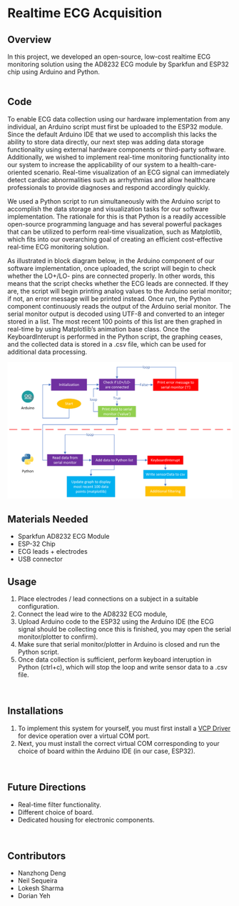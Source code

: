 <h1>Realtime ECG Acquisition</h1>

<h2>Overview</h2>
    <div width="100">
        In this project, we developed an open-source, low-cost realtime ECG monitoring solution using the AD8232 ECG module by Sparkfun and ESP32 chip using Arduino and Python. 
    </div><br/>
<h2>Code</h2>
<div>
    To enable ECG data collection using our hardware implementation from any individual, an Arduino script must first be uploaded to the ESP32 module. Since the default Arduino IDE that we used to accomplish this lacks the ability to store data directly, our next step was adding data storage functionality using external hardware components or third-party software. Additionally, we wished to implement real-time monitoring functionality into our system to increase the applicability of our system to a health-care-oriented scenario. Real-time visualization of an ECG signal can immediately detect cardiac abnormalities such as arrhythmias and allow healthcare professionals to provide diagnoses and respond accordingly quickly. </br>
    
We used a Python script to run simultaneously with the Arduino script to accomplish the data storage and visualization tasks for our software implementation. The rationale for this is that Python is a readily accessible open-source programming language and has several powerful packages that can be utilized to perform real-time visualization, such as Matplotlib, which fits into our overarching goal of creating an efficient cost-effective real-time ECG monitoring solution. </br>

As illustrated in block diagram below, in the Arduino component of our software implementation, once uploaded, the script will begin to check whether the LO+/LO- pins are connected properly. In other words, this means that the script checks whether the ECG leads are connected. If they are, the script will begin printing analog values to the Arduino serial monitor; if not, an error message will be printed instead. Once run, the Python component continuously reads the output of the Arduino serial monitor. The serial monitor output is decoded using UTF-8 and converted to an integer stored in a list. The most recent 100 points of this list are then graphed in real-time by using Matplotlib’s animation base class. Once the KeyboardInterupt is performed in the Python script, the graphing ceases, and the collected data is stored in a .csv file, which can be used for additional data processing.
<div align="center">
    <img src="Figures/block.png" width="600px"></img>
</div>
</div>
<h2>Materials Needed</h2>
<ul>
    <li>Sparkfun AD8232 ECG Module</li>
    <li>ESP-32 Chip</li>
    <li>ECG leads + electrodes</li>
    <li>USB connector</li>

</ul>
<h2>Usage</h2>
    <div>
    <ol>
        <li>Place electrodes / lead connections on a subject in a suitable configuration. </li>
        <li>Connect the lead wire to the AD8232 ECG module,</li> 
        <li>Upload Arduino code to the ESP32 using the Arduino IDE (the ECG signal should be collecting once this is finished, you may open the serial monitor/plotter to confirm).</li>
        <li>Make sure that serial monitor/plotter in Arduino is closed and run the Python script.</li>
        <li>Once data collection is sufficient, perform keyboard interuption in Python (ctrl+c), which will stop the loop and write sensor data to a .csv file. </li>
    </ol>
    </div><br/>

<h2>Installations</h2>
    <div>
        <ol>
            <li>
                To implement this system for yourself, you must first install a 
                    <a href="https://www.silabs.com/developers/usb-to-uart-bridge-vcp-drivers?tab=downloads"> VCP Driver
                    </a> 
                for device operation over a virtual COM port. 
            </li>
            <li><div>
                Next, you must install the correct virtual COM corresponding to your choice of board within the Arduino IDE (in our case, ESP32).
            </div></li>
        </ol>
    </div></br>

<h2>Future Directions</h2>
    <div>
        <ul>
        <li>Real-time filter functionality.</li>
        <li>Different choice of board.</li>
        <li>Dedicated housing for electronic components.</li>
        </ul>
    </div></br>

<h2>Contributors</h2>
<ul>
    <li>Nanzhong Deng</li>
    <li>Neil Sequeira</li>
    <li>Lokesh Sharma</li>
    <li>Dorian Yeh</li>
</ul>
